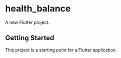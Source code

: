 # health_balance

A new Flutter project.

## Getting Started

This project is a starting point for a Flutter application.
